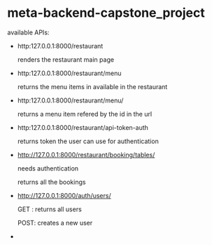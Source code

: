 # meta-backend-capstone_project

available APIs:

- http:127.0.0.1:8000/restaurant
  
  renders the restaurant main page

- http:127.0.0.1:8000/restaurant/menu
  
  returns the menu items in available in the restaurant

- http:127.0.0.1:8000/restaurant/menu/<int id>
  
  returns a menu item refered by the id in the url

- http:127.0.0.1:8000/restaurant/api-token-auth
  
  returns token the user can use for authentication

- http://127.0.0.1:8000/restaurant/booking/tables/
  
  needs authentication
  
  returns all the bookings

- http://127.0.0.1:8000/auth/users/
  
  GET : returns all users
  
  POST: creates a new user

- 
